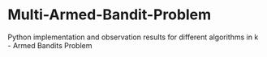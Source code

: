 # Multi-Armed-Bandit-Problem
Python implementation and observation results for different algorithms in k - Armed Bandits Problem
